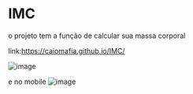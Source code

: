 # IMC
o projeto tem a função de calcular sua massa corporal

link:https://caiomafia.github.io/IMC/

![image](https://user-images.githubusercontent.com/91575842/184137240-87f87fdf-3aa1-47ad-8b25-5711111ba018.png)

e no mobile 
![image](https://user-images.githubusercontent.com/91575842/184137200-8d2cf105-66ac-4ccf-8f9c-c2ceebc2c6a4.png)



